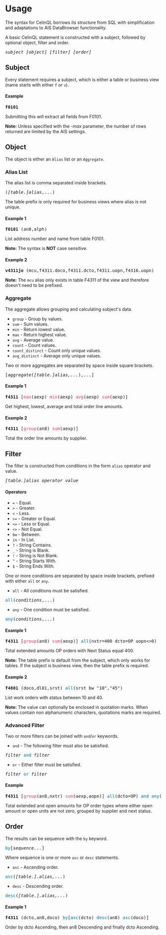 # Usage

The syntax for CelinQL borrows its structure from SQL with simplification and adaptations to AIS DataBrowser functionality.

A basic CelinQL statement is constructed with a subject, followed by optional object, filter and order.
<pre><i>subject [object] [filter] [order]</i></pre> 

## Subject

Every statement requires a subject, which is either a table or business view (name starts with either `f` or `v`).

#### Example
<pre><b>f0101</b></pre>
Submitting this will extract all fields from F0101.

**Note:** Unless specified with the <i>-max</i> parameter, the number of rows returned are limited by the AIS settings.

## Object

The object is either an `Alias` list or an `Aggregate`.

### Alias List

The alias list is comma separated inside brackets.
<pre>(<i>[table.]alias</i>,...)</pre>
The table prefix is only required for business views where alias is not unique.

#### Example 1
<pre><b>f0101</b> (an8,alph)</pre>
List address number and name from table F0101.

**Note:** The syntax is **NOT** case sensitive.

#### Example 2
<pre><b>v4311jo</b> (mcu,f4311.doco,f4311.dcto,f4311.uopn,f4316.uopn)</pre>

**Note:** The `mcu` alias only exists in table F4311 of the view and therefore doesn't need to be prefixed.

### Aggregate

The aggregate allows grouping and calculating subject's data.

- `group` - Group by values.
- `sum` - Sum values.
- `min` - Return lowest value.
- `max` - Return highest value.
- `avg` - Average value.
- `count` - Count values.
- `count_distinct` - Count only unique values.
- `avg_distinct` - Average only unique values.

Two or more aggregates are separated by space inside square brackets.
<pre>[<i>aggregate</i>(<i>[table.]alias,...</i>),...]</pre>

#### Example 1
<pre><b>f4311</b> [<span style="color: #dd4a68;">max</span>(aexp) <span style="color: #dd4a68;">min</span>(aexp) <span style="color: #dd4a68;">avg</span>(aexp) <span style="color: #dd4a68;">sum</span>(aexp)]</pre>
Get highest, lowest, average and total order line amounts.

#### Example 2
<pre><b>f4311</b> [<span style="color: #dd4a68;">group</span>(an8) <span style="color: #dd4a68;">sum</span>(aexp)]</pre>
Total the order line amounts by supplier.

## Filter

The filter is constructed from conditions in the form `alias` operator and value.
<pre><i>[table.]alias operator value</i></pre>

#### Operators

- `=` - Equal.
- `>` - Greater.
- `<` - Less.
- `>=` - Greater or Equal.
- `<=` - Less or Equal.
- `<>` - Not Equal.
- `bw` - Between.
- `in` - In List.
- `?` - String Contains.
- `_` - String is Blank.
- `!` - String is Not Blank.
- `^` - String Starts With.
- `$` - String Ends With.

One or more conditions are separated by space inside brackets, prefixed with either `all` or `any`.

- `all` - All conditions must be satisfied.
<pre><span style="color: #07a">all</span>(<i>conditions</i>,...)</pre>
- `any` - One condition must be satisfied.
<pre><span style="color: #07a">any</span>(<i>conditions</i>,...)</pre>

#### Example 1
<pre><b>f4311</b> [<span style="color: #dd4a68;">group</span>(an8) <span style="color: #dd4a68;">sum</span>(aexp)]<span style="color: #07a"> all</span>(nxtr=400 dcto=OP uopn<>0)</pre>
Total extended amounts OP orders with Next Status equal 400.

**Note:** The table prefix is default from the subject, which only works for tables.  If the subject is business view, then the table prefix is required.

#### Example 2
<pre><b>f4801</b> (doco,dl01,srst)<span style="color: #07a"> all</span>(srst bw "10","45")</pre>
List work orders with status between 10 and 40.

**Note:** The value can optionally be enclosed in quotation marks.  When values contain non alphanumeric characters, quotations marks are required.

### Advanced Filter

Two or more filters can be joined with `and`/`or` keywords.

- `and` - The following filter must also be satisfied.
<pre><i>filter</i> <span style="color: #07a">and</span><i> filter</i></pre>
- `or` - Either filter must be satisfied.
<pre><i>filter</i> <span style="color: #07a">or</span><i> filter</i></pre>

#### Example

<pre><b>f4311</b> [<span style="color: #dd4a68;">group</span>(an8,nxtr) <span style="color: #dd4a68;">sum</span>(aexp,aopn)]<span style="color: #07a"> all</span>(dcto=OP)<span style="color: #07a"> and any</span>(uopn<>0 aopn<>0)</pre>
Total extended and open amounts for OP order types where either open amount or open units are not zero, grouped by supplier and next status.

## Order

The results can be sequence with the `by` keyword.
<pre><span style="color: #07a">by</span>[<i>sequence...</i>]</pre>
Where sequence is one or more `asc` or `desc` statements.

- `asc` - Ascending order.
<pre><span style="color: #07a">asc</span>(<i>[table.].alias,...</i>)</pre>
- `desc` - Descending order.
<pre><span style="color: #07a">desc</span>(<i>[table.].alias,...</i>)</pre>

#### Example 1
<pre><b>f4311</b> (dcto,an8,doco) <span style="color: #07a">by</span>[<span style="color: #07a">asc</span>(dcto) <span style="color: #07a">desc</span>(an8) <span style="color: #07a">asc</span>(doco)]</pre>
Order by dcto Ascending, then an8 Descending and finally dcto Ascending.
